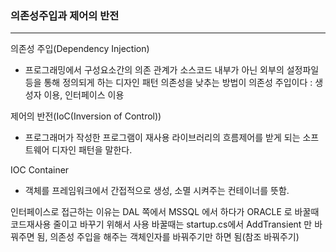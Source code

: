 ### 의존성주입과 제어의 반전
---

의존성 주입(Dependency Injection)
- 프로그래밍에서 구성요소간의 의존 관계가 소스코드 내부가 아닌 외부의 설정파일 등을 통해
정의되게 하는 디자인 패턴
의존성을 낮추는 방법이 의존성 주입이다 : 생성자 이용, 인터페이스 이용

제어의 반전(IoC(Inversion of Control))
- 프로그래머가 작성한 프로그램이 재사용 라이브러리의 흐름제어를 받게 되는 소프트웨어
디자인 패턴을 말한다.

IOC Container
- 객체를 프레임워크에서 간접적으로 생성, 소멸 시켜주는 컨테이너를 뜻함.

인터페이스로 접근하는 이유는 DAL 쪽에서 MSSQL 에서 하다가 ORACLE 로 바꿀때
코드재사용 줄이고 바꾸기 위해서 사용 바꿀때는 startup.cs에서 AddTransient
만 바꿔주면 됨, 의존성 주입을 해주는 객체인자를 바꿔주기만 하면 됨(참조 바꿔주기)